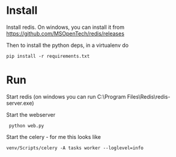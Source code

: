 # Install

Install redis. On windows, you can install it from https://github.com/MSOpenTech/redis/releases

Then to install the python deps, in a virtualenv do 

```pip install -r requirements.txt```

# Run

Start redis (on windows you can run C:\Program Files\Redis\redis-server.exe)

Start the webserver

``` python web.py```

Start the celery - for me this looks like 

```venv/Scripts/celery -A tasks worker --loglevel=info ```

